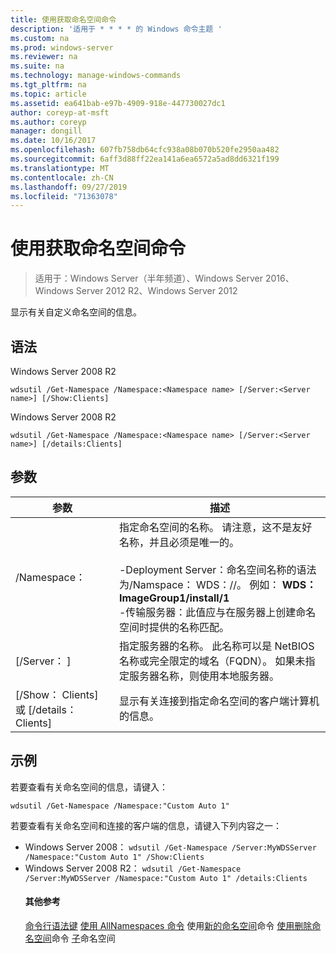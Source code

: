 ```yaml
---
title: 使用获取命名空间命令
description: '适用于 * * * * 的 Windows 命令主题 '
ms.custom: na
ms.prod: windows-server
ms.reviewer: na
ms.suite: na
ms.technology: manage-windows-commands
ms.tgt_pltfrm: na
ms.topic: article
ms.assetid: ea641bab-e97b-4909-918e-447730027dc1
author: coreyp-at-msft
ms.author: coreyp
manager: dongill
ms.date: 10/16/2017
ms.openlocfilehash: 607fb758db64cfc938a08b070b520fe2950aa482
ms.sourcegitcommit: 6aff3d88ff22ea141a6ea6572a5ad8dd6321f199
ms.translationtype: MT
ms.contentlocale: zh-CN
ms.lasthandoff: 09/27/2019
ms.locfileid: "71363078"
---
```

# <a name="using-the-get-namespace-command"></a>使用获取命名空间命令

>适用于：Windows Server（半年频道）、Windows Server 2016、Windows Server 2012 R2、Windows Server 2012

显示有关自定义命名空间的信息。
## <a name="syntax"></a>语法
Windows Server 2008 R2
```
wdsutil /Get-Namespace /Namespace:<Namespace name> [/Server:<Server name>] [/Show:Clients]
```
Windows Server 2008 R2
```
wdsutil /Get-Namespace /Namespace:<Namespace name> [/Server:<Server name>] [/details:Clients]
```
## <a name="parameters"></a>参数

|               参数               |                                                                                                                                                                                         描述                                                                                                                                                                                          |
|---------------------------------------|----------------------------------------------------------------------------------------------------------------------------------------------------------------------------------------------------------------------------------------------------------------------------------------------------------------------------------------------------------------------------------------------|
|      /Namespace：<Namespace name>      | 指定命名空间的名称。 请注意，这不是友好名称，并且必须是唯一的。<br /><br />-Deployment Server：命名空间名称的语法为/Namspace： WDS：<ImageGroup>/<ImageName>/<Index>。 例如： **WDS： ImageGroup1/install/1**<br />-传输服务器：此值应与在服务器上创建命名空间时提供的名称匹配。 |
|        [/Server： <Server name>]        |                                                                                                             指定服务器的名称。 此名称可以是 NetBIOS 名称或完全限定的域名（FQDN）。 如果未指定服务器名称，则使用本地服务器。                                                                                                              |
| [/Show： Clients] 或 [/details： Clients] |                                                                                                                                                  显示有关连接到指定命名空间的客户端计算机的信息。                                                                                                                                                  |

## <a name="BKMK_examples"></a>示例
若要查看有关命名空间的信息，请键入：
```
wdsutil /Get-Namespace /Namespace:"Custom Auto 1"
```
若要查看有关命名空间和连接的客户端的信息，请键入下列内容之一：
- Windows Server 2008： `wdsutil /Get-Namespace /Server:MyWDSServer /Namespace:"Custom Auto 1" /Show:Clients`
- Windows Server 2008 R2： `wdsutil /Get-Namespace /Server:MyWDSServer /Namespace:"Custom Auto 1" /details:Clients`
  #### <a name="additional-references"></a>其他参考
  [命令行语法键](command-line-syntax-key.md)
  [使用 AllNamespaces 命令](using-the-get-allnamespaces-command.md)
  使用[新的命名空间](using-the-new-namespace-command.md)命令
  [使用删除命名空间](using-the-remove-namespace-command.md)命令
  [子](subcommand-start-namespace.md)命名空间
